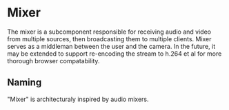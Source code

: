 # Mixer

The mixer is a subcomponent responsible for receiving audio and video from multiple sources, then broadcasting them to multiple clients. Mixer serves as a middleman between the user and the camera. In the future, it may be extended to support re-encoding the stream to h.264 et al for more thorough browser compatability. 

## Naming
"Mixer" is architecturaly inspired by audio mixers.
